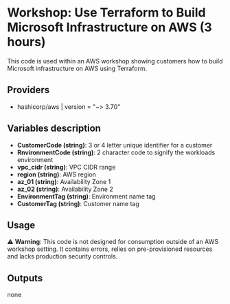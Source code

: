 # Workshop: Use Terraform to Build Microsoft Infrastructure on AWS (3 hours)
This code is used within an AWS workshop showing customers how to build Microsoft infrastructure on AWS using Terraform.

## Providers

- hashicorp/aws | version = "~> 3.70"

## Variables description
- **CustomerCode (string)**: 3 or 4 letter unique identifier for a customer
- **RnvironmentCode (string)**: 2 character code to signify the workloads environment
- **vpc_cidr (string)**: VPC CIDR range
- **region (string)**: AWS region
- **az_01 (string)**: Availability Zone 1
- **az_02 (string)**: Availability Zone 2
- **EnvironmentTag (string)**: Environment name tag
- **CustomerTag (string)**: Customer name tag


## Usage

:warning: **Warning**: This code is not designed for consumption outside of an AWS workshop setting. It contains errors, relies on pre-provisioned resources and lacks production security controls.

## Outputs

none